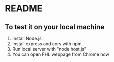 # README

## To test it on your local machine

1. Install Node.js
2. Install express and cors with npm
3. Run local server with "node host.js"
4. You can open FHL webpage from Chrome now